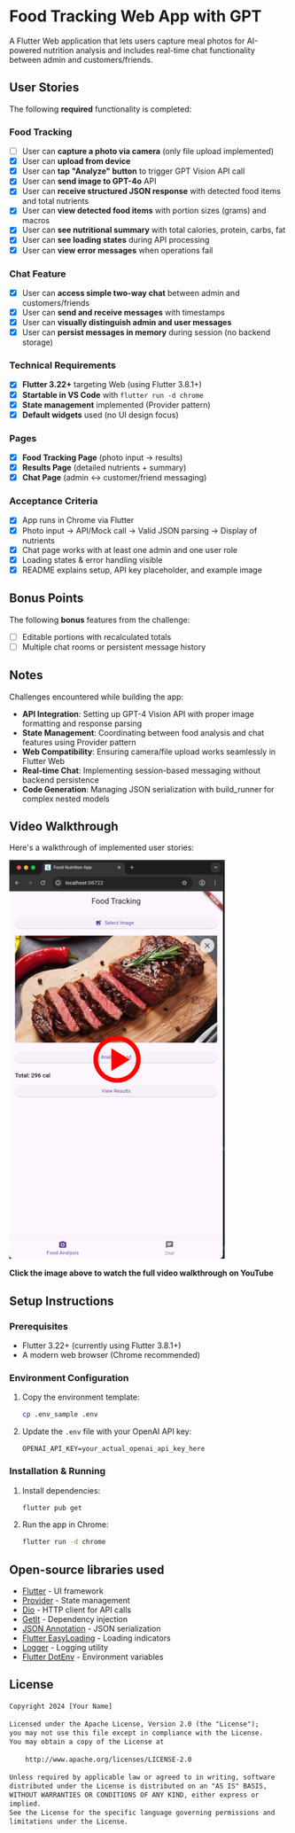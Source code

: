 # Food Tracking Web App with GPT

A Flutter Web application that lets users capture meal photos for AI-powered nutrition analysis and includes real-time chat functionality between admin and customers/friends.

## User Stories

The following **required** functionality is completed:

### Food Tracking
- [ ] User can **capture a photo via camera** (only file upload implemented)
- [x] User can **upload from device** 
- [x] User can **tap "Analyze" button** to trigger GPT Vision API call
- [x] User can **send image to GPT-4o** API
- [x] User can **receive structured JSON response** with detected food items and total nutrients
- [x] User can **view detected food items** with portion sizes (grams) and macros
- [x] User can **see nutritional summary** with total calories, protein, carbs, fat
- [x] User can **see loading states** during API processing
- [x] User can **view error messages** when operations fail

### Chat Feature
- [x] User can **access simple two-way chat** between admin and customers/friends
- [x] User can **send and receive messages** with timestamps
- [x] User can **visually distinguish admin and user messages**
- [x] User can **persist messages in memory** during session (no backend storage)

### Technical Requirements
- [x] **Flutter 3.22+** targeting Web (using Flutter 3.8.1+)
- [x] **Startable in VS Code** with `flutter run -d chrome`
- [x] **State management** implemented (Provider pattern)
- [x] **Default widgets** used (no UI design focus)

### Pages
- [x] **Food Tracking Page** (photo input → results)
- [x] **Results Page** (detailed nutrients + summary)
- [x] **Chat Page** (admin ↔ customer/friend messaging)

### Acceptance Criteria
- [x] App runs in Chrome via Flutter
- [x] Photo input → API/Mock call → Valid JSON parsing → Display of nutrients
- [x] Chat page works with at least one admin and one user role
- [x] Loading states & error handling visible
- [x] README explains setup, API key placeholder, and example image

## Bonus Points

The following **bonus** features from the challenge:

- [ ] Editable portions with recalculated totals
- [ ] Multiple chat rooms or persistent message history

## Notes

Challenges encountered while building the app:

- **API Integration**: Setting up GPT-4 Vision API with proper image formatting and response parsing
- **State Management**: Coordinating between food analysis and chat features using Provider pattern
- **Web Compatibility**: Ensuring camera/file upload works seamlessly in Flutter Web
- **Real-time Chat**: Implementing session-based messaging without backend persistence
- **Code Generation**: Managing JSON serialization with build_runner for complex nested models

## Video Walkthrough

Here's a walkthrough of implemented user stories:

[![Video Walkthrough](docs/thumbnail.png)](https://youtu.be/tN9bW3hQ4g8?si=GO3b_jR9YewA-Wah)

**Click the image above to watch the full video walkthrough on YouTube**

## Setup Instructions

### Prerequisites
- Flutter 3.22+ (currently using Flutter 3.8.1+)
- A modern web browser (Chrome recommended)

### Environment Configuration
1. Copy the environment template:
   ```bash
   cp .env_sample .env
   ```

2. Update the `.env` file with your OpenAI API key:
   ```
   OPENAI_API_KEY=your_actual_openai_api_key_here
   ```

### Installation & Running
1. Install dependencies:
   ```bash
   flutter pub get
   ```

2. Run the app in Chrome:
   ```bash
   flutter run -d chrome
   ```

## Open-source libraries used

- [Flutter](https://flutter.dev/) - UI framework
- [Provider](https://pub.dev/packages/provider) - State management
- [Dio](https://pub.dev/packages/dio) - HTTP client for API calls
- [GetIt](https://pub.dev/packages/get_it) - Dependency injection
- [JSON Annotation](https://pub.dev/packages/json_annotation) - JSON serialization
- [Flutter EasyLoading](https://pub.dev/packages/flutter_easyloading) - Loading indicators
- [Logger](https://pub.dev/packages/logger) - Logging utility
- [Flutter DotEnv](https://pub.dev/packages/flutter_dotenv) - Environment variables

## License

    Copyright 2024 [Your Name]

    Licensed under the Apache License, Version 2.0 (the "License");
    you may not use this file except in compliance with the License.
    You may obtain a copy of the License at

        http://www.apache.org/licenses/LICENSE-2.0

    Unless required by applicable law or agreed to in writing, software
    distributed under the License is distributed on an "AS IS" BASIS,
    WITHOUT WARRANTIES OR CONDITIONS OF ANY KIND, either express or implied.
    See the License for the specific language governing permissions and
    limitations under the License.
